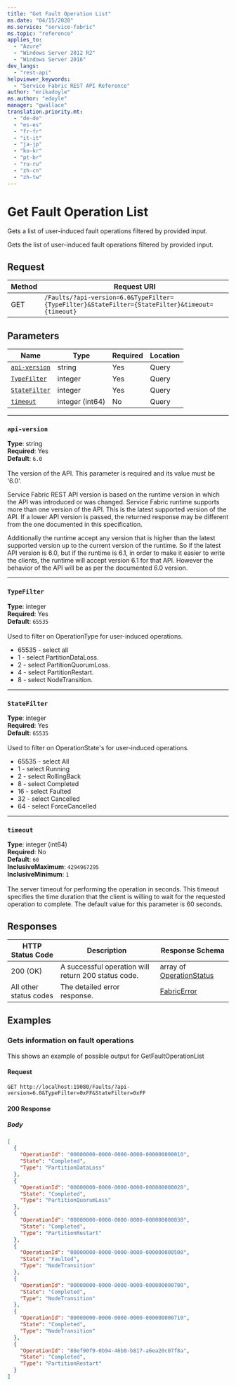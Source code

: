 ```yaml
---
title: "Get Fault Operation List"
ms.date: "04/15/2020"
ms.service: "service-fabric"
ms.topic: "reference"
applies_to: 
  - "Azure"
  - "Windows Server 2012 R2"
  - "Windows Server 2016"
dev_langs: 
  - "rest-api"
helpviewer_keywords: 
  - "Service Fabric REST API Reference"
author: "erikadoyle"
ms.author: "edoyle"
manager: "gwallace"
translation.priority.mt: 
  - "de-de"
  - "es-es"
  - "fr-fr"
  - "it-it"
  - "ja-jp"
  - "ko-kr"
  - "pt-br"
  - "ru-ru"
  - "zh-cn"
  - "zh-tw"
---
```

# Get Fault Operation List
Gets a list of user-induced fault operations filtered by provided input.

Gets the list of user-induced fault operations filtered by provided input.

## Request
| Method | Request URI |
| ------ | ----------- |
| GET | `/Faults/?api-version=6.0&TypeFilter={TypeFilter}&StateFilter={StateFilter}&timeout={timeout}` |


## Parameters
| Name | Type | Required | Location |
| --- | --- | --- | --- |
| [`api-version`](#api-version) | string | Yes | Query |
| [`TypeFilter`](#typefilter) | integer | Yes | Query |
| [`StateFilter`](#statefilter) | integer | Yes | Query |
| [`timeout`](#timeout) | integer (int64) | No | Query |

____
### `api-version`
__Type__: string <br/>
__Required__: Yes<br/>
__Default__: `6.0` <br/>
<br/>
The version of the API. This parameter is required and its value must be '6.0'.

Service Fabric REST API version is based on the runtime version in which the API was introduced or was changed. Service Fabric runtime supports more than one version of the API. This is the latest supported version of the API. If a lower API version is passed, the returned response may be different from the one documented in this specification.

Additionally the runtime accept any version that is higher than the latest supported version up to the current version of the runtime. So if the latest API version is 6.0, but if the runtime is 6.1, in order to make it easier to write the clients, the runtime will accept version 6.1 for that API. However the behavior of the API will be as per the documented 6.0 version.


____
### `TypeFilter`
__Type__: integer <br/>
__Required__: Yes<br/>
__Default__: `65535` <br/>
<br/>
Used to filter on OperationType for user-induced operations.

- 65535 - select all
- 1 - select PartitionDataLoss.
- 2 - select PartitionQuorumLoss.
- 4 - select PartitionRestart.
- 8 - select NodeTransition.


____
### `StateFilter`
__Type__: integer <br/>
__Required__: Yes<br/>
__Default__: `65535` <br/>
<br/>
Used to filter on OperationState's for user-induced operations.

- 65535 - select All
- 1 - select Running
- 2 - select RollingBack
- 8 - select Completed
- 16 - select Faulted
- 32 - select Cancelled
- 64 - select ForceCancelled


____
### `timeout`
__Type__: integer (int64) <br/>
__Required__: No<br/>
__Default__: `60` <br/>
__InclusiveMaximum__: `4294967295` <br/>
__InclusiveMinimum__: `1` <br/>
<br/>
The server timeout for performing the operation in seconds. This timeout specifies the time duration that the client is willing to wait for the requested operation to complete. The default value for this parameter is 60 seconds.

## Responses

| HTTP Status Code | Description | Response Schema |
| --- | --- | --- |
| 200 (OK) | A successful operation will return 200 status code.<br/> | array of [OperationStatus](sfclient-v71-model-operationstatus.md) |
| All other status codes | The detailed error response.<br/> | [FabricError](sfclient-v71-model-fabricerror.md) |

## Examples

### Gets information on fault operations

This shows an example of possible output for GetFaultOperationList

#### Request
```
GET http://localhost:19080/Faults/?api-version=6.0&TypeFilter=0xFF&StateFilter=0xFF
```

#### 200 Response
##### Body
```json
[
  {
    "OperationId": "00000000-0000-0000-0000-000000000010",
    "State": "Completed",
    "Type": "PartitionDataLoss"
  },
  {
    "OperationId": "00000000-0000-0000-0000-000000000020",
    "State": "Completed",
    "Type": "PartitionQuorumLoss"
  },
  {
    "OperationId": "00000000-0000-0000-0000-000000000030",
    "State": "Completed",
    "Type": "PartitionRestart"
  },
  {
    "OperationId": "00000000-0000-0000-0000-000000000500",
    "State": "Faulted",
    "Type": "NodeTransition"
  },
  {
    "OperationId": "00000000-0000-0000-0000-000000000700",
    "State": "Completed",
    "Type": "NodeTransition"
  },
  {
    "OperationId": "00000000-0000-0000-0000-000000000710",
    "State": "Completed",
    "Type": "NodeTransition"
  },
  {
    "OperationId": "88ef90f9-0b94-46b0-b817-a6ea20c07f8a",
    "State": "Completed",
    "Type": "PartitionRestart"
  }
]
```

